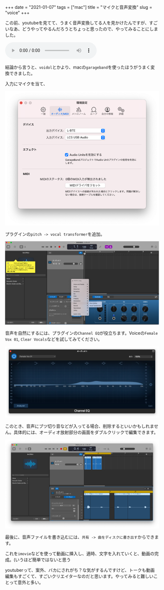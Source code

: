 +++
date = "2021-01-07"
tags = ["mac"]
title = "マイクと音声変換"
slug = "voice"
+++

この前、youtubeを見てて、うまく音声変換してる人を見かけたんですが、すごいなあ、どうやってやるんだろうとちょっと思ったので、やってみることにしました。

<audio controls src="/music/garageband_voice_trans_f_01.mp3"></audio>

結論から言うと、`voidol`とかより、macの`garageband`を使ったほうがうまく変換できました。

入力にマイクを当て、

![](https://raw.githubusercontent.com/syui/img/master/other/garageband_voice_trans_f_01.png)

プラグインの`pitch -> vocal transformer`を追加。

![](https://raw.githubusercontent.com/syui/img/master/other/garageband_voice_trans_f_02.png)

音声を自然にするには、プラグインの`Channel EQ`が役立ちます。Voiceの`Female Vox 01`, `Clear Vocals`などを試してみてください。

![](https://raw.githubusercontent.com/syui/img/master/other/garageband_voice_trans_f_03.png)

このとき、音声にブツ切り音などが入ってる場合、削除するといいかもしれません。具体的には、オーディオ放射部分の画面をダブルクリックで編集できます。

![](https://raw.githubusercontent.com/syui/img/master/other/garageband_voice_trans_f_04.png)

最後に、音声ファイルを書き込むには、`共有 -> 曲をディスクに書き出す`からできます。

これを`imovie`などを使って動画に挿入し、適時、文字を入れていくと、動画の完成。(いうほど簡単ではないと思う

youtuberって、案外、バカにされがち？な気がするんですけど、トークも動画編集もすごくて、すごいクリエイターなのだと思います。やってみると難しいことって意外と多い。

